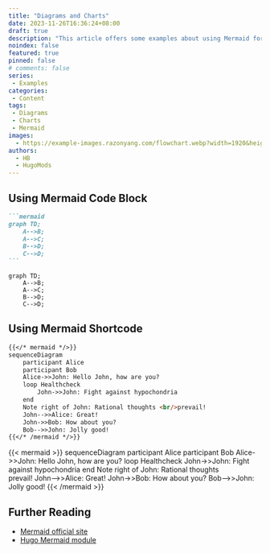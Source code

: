 ```yaml
---
title: "Diagrams and Charts"
date: 2023-11-26T16:36:24+08:00
draft: true
description: "This article offers some examples about using Mermaid for diagramming and charting."
noindex: false
featured: true
pinned: false
# comments: false
series:
 - Examples
categories:
 - Content
tags:
 - Diagrams
 - Charts
 - Mermaid
images:
  - https://example-images.razonyang.com/flowchart.webp?width=1920&height=1280
authors:
  - HB
  - HugoMods
---
```


## Using Mermaid Code Block

````markdown
```mermaid
graph TD;
    A-->B;
    A-->C;
    B-->D;
    C-->D;
```
````

```mermaid
graph TD;
    A-->B;
    A-->C;
    B-->D;
    C-->D;
```

## Using Mermaid Shortcode

```markdown
{{</* mermaid */>}}
sequenceDiagram
    participant Alice
    participant Bob
    Alice->>John: Hello John, how are you?
    loop Healthcheck
        John->>John: Fight against hypochondria
    end
    Note right of John: Rational thoughts <br/>prevail!
    John-->>Alice: Great!
    John->>Bob: How about you?
    Bob-->>John: Jolly good!
{{</* /mermaid */>}}
```

{{< mermaid >}}
sequenceDiagram
    participant Alice
    participant Bob
    Alice->>John: Hello John, how are you?
    loop Healthcheck
        John->>John: Fight against hypochondria
    end
    Note right of John: Rational thoughts <br/>prevail!
    John-->>Alice: Great!
    John->>Bob: How about you?
    Bob-->>John: Jolly good!
{{< /mermaid >}}

## Further Reading

- [Mermaid official site](https://mermaid.js.org/)
- [Hugo Mermaid module](https://hugomods.com/docs/content/mermaid/)
